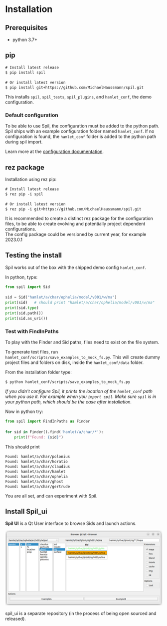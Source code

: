 # Installation

## Prerequisites
- python 3.7+

## pip

```shell
# Install latest release
$ pip install spil

# Or install latest version
$ pip install git+https://github.com/MichaelHaussmann/spil.git
```
This installs `spil`, `spil_tests`, `spil_plugins`, and `hamlet_conf`, the demo configuration.

### Default configuration

To be able to use Spil, the configuration must be added to the python path.  
Spil ships with an example configuration folder named `hamlet_conf`.
If no configuration is found, the `hamlet_conf` folder is added to the python path during spil import.

Learn more at the [configuration documentation](configuration.md).

## rez package

Installation using rez pip: 
```shell
# Install latest release
$ rez pip -i spil

# Or install latest version
$ rez pip -i git+https://github.com/MichaelHaussmann/spil.git
```

It is recommended to create a distinct rez package for the configuration files, to be able to create evolving and potentially project dependent configurations.  
The config package could be versioned by current year, for example 2023.0.1

## Testing the install

Spil works out of the box with the shipped demo config `hamlet_conf`.

In python, type:
```python
from spil import Sid

sid = Sid("hamlet/a/char/ophelia/model/v001/w/ma")
print(sid)   # should print "hamlet/a/char/ophelia/model/v001/w/ma"
print(sid.type)
print(sid.path())
print(sid.as_uri())
```

### Test with FindInPaths

To play with the Finder and Sid paths, files need to exist on the file system.

To generate test files, run `hamlet_conf/scripts/save_examples_to_mock_fs.py`.
This will create dummy project files and folders on disk, inside the `hamlet_conf/data` folder.

From the installation folder type:
```shell
$ python hamlet_conf/scripts/save_examples_to_mock_fs.py 
```
*If you didn't configure Spil, it prints the location of the `hamlet_conf` path when you use it. For example when you `import spil`.*
*Make sure `spil` is in your python path, which should be the case after installation.*


Now in python try:
```python
from spil import FindInPaths as Finder

for sid in Finder().find('hamlet/a/char/*'):
    print(f"Found: {sid}")
```
This should print
```
Found: hamlet/a/char/polonius
Found: hamlet/a/char/horatio
Found: hamlet/a/char/claudius
Found: hamlet/a/char/hamlet
Found: hamlet/a/char/ophelia
Found: hamlet/a/char/ghost
Found: hamlet/a/char/gertrude
```

You are all set, and can experiment with Spil.

## Install Spil_ui

**Spil UI** is a Qt User interface to browse Sids and launch actions.

[![Spil Qt UI](img/spil_ui.png)](https://github.com/MichaelHaussmann/spil_ui)
 
spil_ui is a separate repository (in the process of being open sourced and released).   